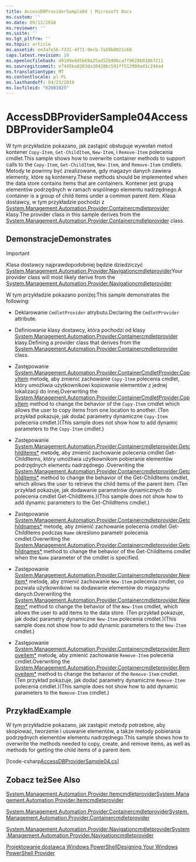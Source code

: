 ```yaml
---
title: AccessDBProviderSample04 | Microsoft Docs
ms.custom: ''
ms.date: 09/13/2016
ms.reviewer: ''
ms.suite: ''
ms.tgt_pltfrm: ''
ms.topic: article
ms.assetid: ee3a7e56-7331-4f71-9ecb-7a59b8021c68
caps.latest.revision: 10
ms.openlocfilehash: d9109e8d5b69a25ad52b90bcaff9628b01067211
ms.sourcegitcommit: e7445ba8203da304286c591ff513900ad1c244a4
ms.translationtype: MT
ms.contentlocale: pl-PL
ms.lasthandoff: 04/23/2019
ms.locfileid: "62081025"
---
```

# <a name="accessdbprovidersample04"></a><span data-ttu-id="8f464-102">AccessDBProviderSample04</span><span class="sxs-lookup"><span data-stu-id="8f464-102">AccessDBProviderSample04</span></span>

<span data-ttu-id="8f464-103">W tym przykładzie pokazano, jak zastąpić obsługuje wywołań metod kontener `Copy-Item`, `Get-ChildItem`, `New-Item`, i `Remove-Item` polecenia cmdlet.</span><span class="sxs-lookup"><span data-stu-id="8f464-103">This sample shows how to overwrite container methods to support calls to the `Copy-Item`, `Get-ChildItem`, `New-Item`, and `Remove-Item` cmdlets.</span></span> <span data-ttu-id="8f464-104">Metody te powinny być zrealizowane, gdy magazyn danych zawiera elementy, które są kontenery.</span><span class="sxs-lookup"><span data-stu-id="8f464-104">These methods should be implemented when the data store contains items that are containers.</span></span> <span data-ttu-id="8f464-105">Kontener jest grupą elementów podrzędnych w ramach wspólnego elementu nadrzędnego.</span><span class="sxs-lookup"><span data-stu-id="8f464-105">A container is a group of child items under a common parent item.</span></span> <span data-ttu-id="8f464-106">Klasa dostawcy, w tym przykładzie pochodzi z [System.Management.Automation.Provider.Containercmdletprovider](/dotnet/api/System.Management.Automation.Provider.ContainerCmdletProvider) klasy.</span><span class="sxs-lookup"><span data-stu-id="8f464-106">The provider class in this sample derives from the [System.Management.Automation.Provider.Containercmdletprovider](/dotnet/api/System.Management.Automation.Provider.ContainerCmdletProvider) class.</span></span>

## <a name="demonstrates"></a><span data-ttu-id="8f464-107">Demonstracje</span><span class="sxs-lookup"><span data-stu-id="8f464-107">Demonstrates</span></span>

> [!IMPORTANT]
> <span data-ttu-id="8f464-108">Klasa dostawcy najprawdopodobniej będzie dziedziczyć [System.Management.Automation.Provider.Navigationcmdletprovider](/dotnet/api/System.Management.Automation.Provider.NavigationCmdletProvider)</span><span class="sxs-lookup"><span data-stu-id="8f464-108">Your provider class will most likely derive from the [System.Management.Automation.Provider.Navigationcmdletprovider](/dotnet/api/System.Management.Automation.Provider.NavigationCmdletProvider)</span></span>

<span data-ttu-id="8f464-109">W tym przykładzie pokazano poniżej:</span><span class="sxs-lookup"><span data-stu-id="8f464-109">This sample demonstrates the following:</span></span>

- <span data-ttu-id="8f464-110">Deklarowanie `CmdletProvider` atrybutu.</span><span class="sxs-lookup"><span data-stu-id="8f464-110">Declaring the `CmdletProvider` attribute.</span></span>

- <span data-ttu-id="8f464-111">Definiowanie klasy dostawcy, która pochodzi od klasy [System.Management.Automation.Provider.Containercmdletprovider](/dotnet/api/System.Management.Automation.Provider.ContainerCmdletProvider) klasy.</span><span class="sxs-lookup"><span data-stu-id="8f464-111">Defining a provider class that derives from the [System.Management.Automation.Provider.Containercmdletprovider](/dotnet/api/System.Management.Automation.Provider.ContainerCmdletProvider) class.</span></span>

- <span data-ttu-id="8f464-112">Zastępowanie [System.Management.Automation.Provider.ContainerCmdletProvider.CopyItem](/dotnet/api/System.Management.Automation.Provider.ContainerCmdletProvider.CopyItem) metodę, aby zmienić zachowanie `Copy-Item` polecenia cmdlet, który umożliwia użytkownikowi kopiowanie elementów z jednej lokalizacji do innej.</span><span class="sxs-lookup"><span data-stu-id="8f464-112">Overwriting the [System.Management.Automation.Provider.ContainerCmdletProvider.CopyItem](/dotnet/api/System.Management.Automation.Provider.ContainerCmdletProvider.CopyItem) method to change the behavior of the `Copy-Item` cmdlet which allows the user to copy items from one location to another.</span></span> <span data-ttu-id="8f464-113">(Ten przykład pokazuje, jak dodać parametry dynamiczne `Copy-Item` polecenia cmdlet.)</span><span class="sxs-lookup"><span data-stu-id="8f464-113">(This sample does not show how to add dynamic parameters to the `Copy-Item` cmdlet.)</span></span>

- <span data-ttu-id="8f464-114">Zastępowanie [System.Management.Automation.Provider.Containercmdletprovider.Getchilditems\*](/dotnet/api/System.Management.Automation.Provider.ContainerCmdletProvider.GetChildItems) metodę, aby zmienić zachowanie polecenia cmdlet Get-ChildItems, który umożliwia użytkownikom pobieranie elementów podrzędnych elementu nadrzędnego .</span><span class="sxs-lookup"><span data-stu-id="8f464-114">Overwriting the [System.Management.Automation.Provider.Containercmdletprovider.Getchilditems\*](/dotnet/api/System.Management.Automation.Provider.ContainerCmdletProvider.GetChildItems) method to change the behavior of the Get-ChildItems cmdlet, which allows the user to retrieve the child items of the parent item.</span></span> <span data-ttu-id="8f464-115">(Ten przykład pokazuje, jak dodawanie parametrów dynamicznych do polecenia cmdlet Get-ChildItems.)</span><span class="sxs-lookup"><span data-stu-id="8f464-115">(This sample does not show how to add dynamic parameters to the Get-ChildItems cmdlet.)</span></span>

- <span data-ttu-id="8f464-116">Zastępowanie [System.Management.Automation.Provider.Containercmdletprovider.Getchildnames\*](/dotnet/api/System.Management.Automation.Provider.ContainerCmdletProvider.GetChildNames) metodę, aby zmienić zachowanie polecenia cmdlet Get-ChildItems podczas `Name` określono parametr polecenia cmdlet.</span><span class="sxs-lookup"><span data-stu-id="8f464-116">Overwriting the [System.Management.Automation.Provider.Containercmdletprovider.Getchildnames\*](/dotnet/api/System.Management.Automation.Provider.ContainerCmdletProvider.GetChildNames) method to change the behavior of the Get-ChildItems cmdlet when the `Name` parameter of the cmdlet is specified.</span></span>

- <span data-ttu-id="8f464-117">Zastępowanie [System.Management.Automation.Provider.Containercmdletprovider.Newitem\*](/dotnet/api/System.Management.Automation.Provider.ContainerCmdletProvider.NewItem) metodę, aby zmienić zachowanie `New-Item` polecenia cmdlet, co pozwala użytkownikowi na dodawanie elementów do magazynu danych.</span><span class="sxs-lookup"><span data-stu-id="8f464-117">Overwriting the [System.Management.Automation.Provider.Containercmdletprovider.Newitem\*](/dotnet/api/System.Management.Automation.Provider.ContainerCmdletProvider.NewItem) method to change the behavior of the `New-Item` cmdlet, which allows the user to add items to the data store.</span></span> <span data-ttu-id="8f464-118">(Ten przykład pokazuje, jak dodać parametry dynamiczne `New-Item` polecenia cmdlet.)</span><span class="sxs-lookup"><span data-stu-id="8f464-118">(This sample does not show how to add dynamic parameters to the `New-Item` cmdlet.)</span></span>

- <span data-ttu-id="8f464-119">Zastępowanie [System.Management.Automation.Provider.Containercmdletprovider.Removeitem\*](/dotnet/api/System.Management.Automation.Provider.ContainerCmdletProvider.RemoveItem) metodę, aby zmienić zachowanie `Remove-Item` polecenia cmdlet.</span><span class="sxs-lookup"><span data-stu-id="8f464-119">Overwriting the [System.Management.Automation.Provider.Containercmdletprovider.Removeitem\*](/dotnet/api/System.Management.Automation.Provider.ContainerCmdletProvider.RemoveItem) method to change the behavior of the `Remove-Item` cmdlet.</span></span> <span data-ttu-id="8f464-120">(Ten przykład pokazuje, jak dodać parametry dynamiczne `Remove-Item` polecenia cmdlet.)</span><span class="sxs-lookup"><span data-stu-id="8f464-120">(This sample does not show how to add dynamic parameters to the `Remove-Item` cmdlet.)</span></span>

## <a name="example"></a><span data-ttu-id="8f464-121">Przykład</span><span class="sxs-lookup"><span data-stu-id="8f464-121">Example</span></span>

<span data-ttu-id="8f464-122">W tym przykładzie pokazano, jak zastąpić metody potrzebne, aby skopiować, tworzenie i usuwanie elementów, a także metody pobierania podrzędnych elementów elementu nadrzędnego.</span><span class="sxs-lookup"><span data-stu-id="8f464-122">This sample shows how to overwrite the methods needed to copy, create, and remove items, as well as methods for getting the child items of a parent item.</span></span>

[!code-csharp[AccessDBProviderSample04.cs](../../powershell-sdk-samples/SDK-2.0/csharp/AccessDBProviderSample06/AccessDBProviderSample06.cs#L11-L1635 "AccessDBProviderSample04.cs")]

## <a name="see-also"></a><span data-ttu-id="8f464-123">Zobacz też</span><span class="sxs-lookup"><span data-stu-id="8f464-123">See Also</span></span>

[<span data-ttu-id="8f464-124">System.Management.Automation.Provider.Itemcmdletprovider</span><span class="sxs-lookup"><span data-stu-id="8f464-124">System.Management.Automation.Provider.Itemcmdletprovider</span></span>](/dotnet/api/System.Management.Automation.Provider.ItemCmdletProvider)

[<span data-ttu-id="8f464-125">System.Management.Automation.Provider.Containercmdletprovider</span><span class="sxs-lookup"><span data-stu-id="8f464-125">System.Management.Automation.Provider.Containercmdletprovider</span></span>](/dotnet/api/System.Management.Automation.Provider.ContainerCmdletProvider)

[<span data-ttu-id="8f464-126">System.Management.Automation.Provider.Navigationcmdletprovider</span><span class="sxs-lookup"><span data-stu-id="8f464-126">System.Management.Automation.Provider.Navigationcmdletprovider</span></span>](/dotnet/api/System.Management.Automation.Provider.NavigationCmdletProvider)

[<span data-ttu-id="8f464-127">Projektowanie dostawcą Windows PowerShell</span><span class="sxs-lookup"><span data-stu-id="8f464-127">Designing Your Windows PowerShell Provider</span></span>](./provider-types.md)